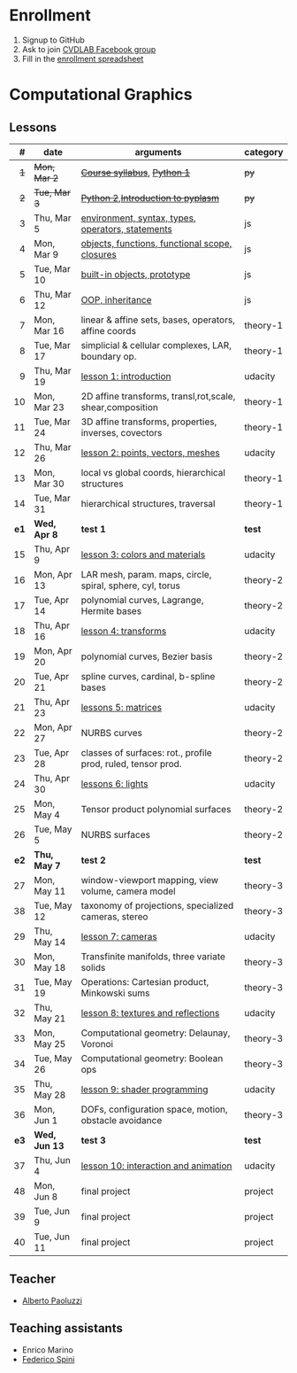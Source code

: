 # Enrollment

1. Signup to GitHub
2. Ask to join [CVDLAB Facebook group](https://www.facebook.com/groups/cvdlab/)
3. Fill in the [enrollment spreadsheet](https://docs.google.com/spreadsheets/d/1WYKBwIbqk1SF6MdTQ7HIauO457_MMWyekyD5CT5x48c/edit#gid=0)

# Computational Graphics

## Lessons

| # | date | arguments | category |
|--:|------|-----------|----------|
| ~~1~~ | ~~Mon, Mar 2~~ | [~~Course syllabus~~](lessons/2015-03-02/lecture-01a.pdf), [~~Python 1~~](lessons/2015-03-02/lecture-01a.pdf) | ~~py~~ |
| ~~2~~ | ~~Tue, Mar 3~~ | [~~Python 2~~](lessons/2015-03-03/lecture-02a.pdf),[~~Introduction to pyplasm~~](lessons/2015-03-03/lecture-02b.pdf) | ~~py~~ |
| 3 | Thu, Mar 5 | [environment, syntax, types, operators, statements](https://github.com/cvdlab-cg/lessons/tree/master/lessons/2015-03-05) | js |
| 4 | Mon, Mar 9 | [objects, functions, functional scope, closures](https://github.com/cvdlab-cg/lessons/tree/master/lessons/2015-03-09) | js |
| 5 | Tue, Mar 10 | [built-in objects, prototype](https://github.com/cvdlab-cg/lessons/tree/master/lessons/2015-03-10) | js |
| 6 | Thu, Mar 12 | [OOP, inheritance](https://github.com/cvdlab-cg/lessons/tree/master/lessons/2015-03-12) | js |
| 7 | Mon, Mar 16 | linear & affine sets, bases, operators, affine coords | theory-1 |
| 8 | Tue, Mar 17 | simplicial & cellular complexes, LAR, boundary op. | theory-1 |
| 9 | Thu, Mar 19 | [lesson 1: introduction](https://github.com/cvdlab-cg/lessons/tree/master/lessons/2015-03-19) | udacity |
| 10 | Mon, Mar 23 | 2D affine transforms, transl,rot,scale, shear,composition | theory-1 |
| 11 | Tue, Mar 24 | 3D affine transforms, properties, inverses, covectors | theory-1 |
| 12 | Thu, Mar 26 | [lesson 2: points, vectors, meshes](https://github.com/cvdlab-cg/lessons/tree/master/lessons/2015-03-26) | udacity |
| 13 | Mon, Mar 30 | local vs global coords, hierarchical structures | theory-1 |
| 14 | Tue, Mar 31 | hierarchical structures, traversal | theory-1
| **e1** | **Wed, Apr 8** | **test 1** | **test** |
| 15 | Thu, Apr 9 | [lesson 3: colors and materials](https://github.com/cvdlab-cg/lessons/tree/master/lessons/2015-04-09) | udacity |
| 16 | Mon, Apr 13 | LAR mesh, param. maps, circle, spiral, sphere, cyl, torus | theory-2 |
| 17 | Tue, Apr 14 | polynomial curves, Lagrange, Hermite bases | theory-2 |
| 18 | Thu, Apr 16 | [lesson 4: transforms](https://github.com/cvdlab-cg/lessons/tree/master/lessons/2015-04-16) | udacity |
| 19 | Mon, Apr 20 | polynomial curves, Bezier basis | theory-2 |
| 20 | Tue, Apr 21 | spline curves, cardinal, b-spline bases | theory-2 |
| 21 | Thu, Apr 23 | [lessons 5: matrices](https://github.com/cvdlab-cg/lessons/tree/master/lessons/2015-04-23) | udacity |
| 22 | Mon, Apr 27 | NURBS curves | theory-2 |
| 23 | Tue, Apr 28 | classes of surfaces: rot., profile prod, ruled, tensor prod. | theory-2 |
| 24 | Thu, Apr 30 | [lessons 6: lights](https://github.com/cvdlab-cg/lessons/tree/master/lessons/2015-04-30) | udacity |
| 25 | Mon, May 4 | Tensor product polynomial surfaces | theory-2 |
| 26 | Tue, May 5 | NURBS surfaces | theory-2 |
| **e2** | **Thu, May 7** | **test 2** | **test** |
| 27 | Mon, May 11 | window-viewport mapping, view volume, camera model | theory-3 |
| 38 | Tue, May 12 | taxonomy of projections, specialized cameras, stereo | theory-3 |
| 29 | Thu, May 14 | [lesson 7: cameras](https://github.com/cvdlab-cg/lessons/tree/master/lessons/2015-05-14) | udacity |
| 30 | Mon, May 18 | Transfinite manifolds, three variate solids | theory-3 |
| 31 | Tue, May 19 | Operations: Cartesian product, Minkowski sums | theory-3 |
| 32 | Thu, May 21 | [lesson 8: textures and reflections](https://github.com/cvdlab-cg/lessons/tree/master/lessons/2015-05-21) | udacity |
| 33 | Mon, May 25 | Computational geometry: Delaunay, Voronoi | theory-3 |
| 34 | Tue, May 26 | Computational geometry: Boolean ops | theory-3 |
| 35 | Thu, May 28 | [lesson 9: shader programming](https://github.com/cvdlab-cg/lessons/tree/master/lessons/2015-05-28) | udacity |
| 36 | Mon, Jun 1 | DOFs, configuration space, motion, obstacle avoidance | theory-3 |
| **e3** | **Wed, Jun 13** | **test 3** | **test** |
| 37 | Thu, Jun 4 | [lesson 10: interaction and animation](https://github.com/cvdlab-cg/lessons/tree/master/lessons/2015-06-04) | udacity |
| 48 | Mon, Jun 8 | final project | project |
| 39 | Tue, Jun 9 | final project | project |
| 40 | Tue, Jun 11 | final project | project |

## Teacher

- [Alberto Paoluzzi](http://paoluzzi.dia.uniroma3.it/)

## Teaching assistants

- Enrico Marino
- [Federico Spini](http://federicospini.com)
